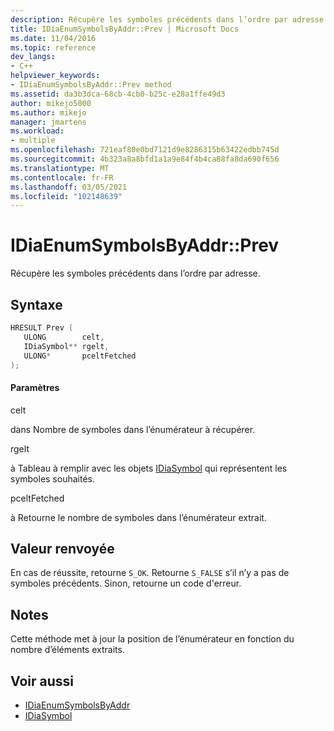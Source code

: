 ```yaml
---
description: Récupère les symboles précédents dans l’ordre par adresse.
title: IDiaEnumSymbolsByAddr::Prev | Microsoft Docs
ms.date: 11/04/2016
ms.topic: reference
dev_langs:
- C++
helpviewer_keywords:
- IDiaEnumSymbolsByAddr::Prev method
ms.assetid: da3b3dca-68cb-4cb0-b25c-e28a1ffe49d3
author: mikejo5000
ms.author: mikejo
manager: jmartens
ms.workload:
- multiple
ms.openlocfilehash: 721eaf80e0bd7121d9e8286315b63422edbb745d
ms.sourcegitcommit: 4b323a8a8bfd1a1a9e84f4b4ca88fa8da690f656
ms.translationtype: MT
ms.contentlocale: fr-FR
ms.lasthandoff: 03/05/2021
ms.locfileid: "102148639"
---
```

# <a name="idiaenumsymbolsbyaddrprev"></a>IDiaEnumSymbolsByAddr::Prev
Récupère les symboles précédents dans l’ordre par adresse.

## <a name="syntax"></a>Syntaxe

```C++
HRESULT Prev ( 
   ULONG        celt,
   IDiaSymbol** rgelt,
   ULONG*       pceltFetched
);
```

#### <a name="parameters"></a>Paramètres
 celt

dans Nombre de symboles dans l’énumérateur à récupérer.

 rgelt

à Tableau à remplir avec les objets [IDiaSymbol](../../debugger/debug-interface-access/idiasymbol.md) qui représentent les symboles souhaités.

 pceltFetched

à Retourne le nombre de symboles dans l’énumérateur extrait.

## <a name="return-value"></a>Valeur renvoyée
 En cas de réussite, retourne `S_OK`. Retourne `S_FALSE` s’il n’y a pas de symboles précédents. Sinon, retourne un code d'erreur.

## <a name="remarks"></a>Notes
 Cette méthode met à jour la position de l’énumérateur en fonction du nombre d’éléments extraits.

## <a name="see-also"></a>Voir aussi
- [IDiaEnumSymbolsByAddr](../../debugger/debug-interface-access/idiaenumsymbolsbyaddr.md)
- [IDiaSymbol](../../debugger/debug-interface-access/idiasymbol.md)
